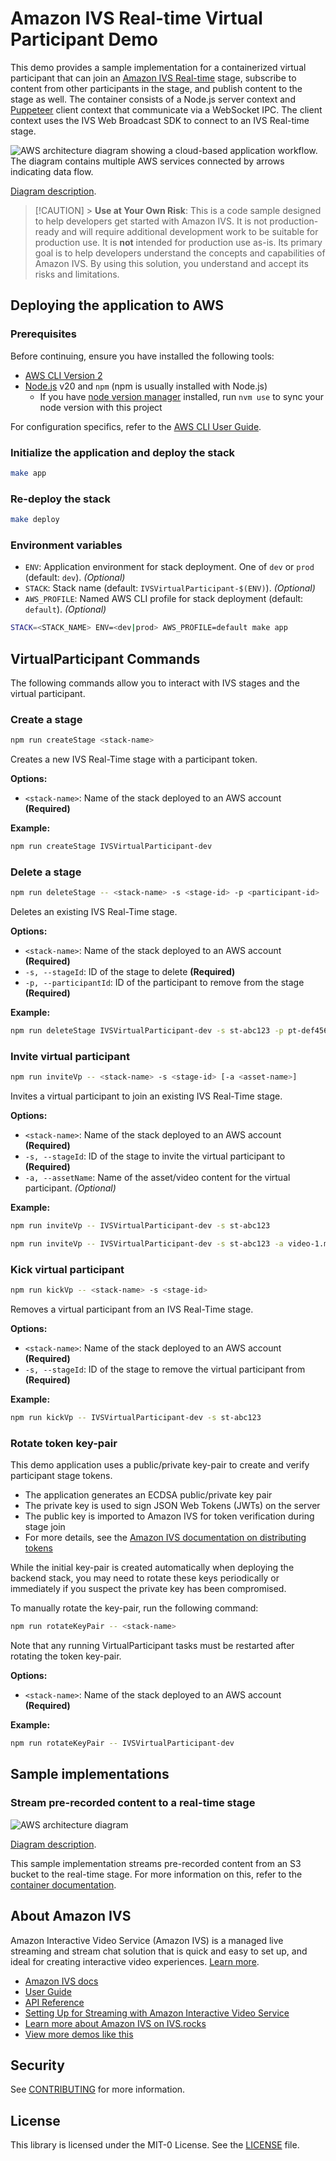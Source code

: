 # Amazon IVS Real-time Virtual Participant Demo

This demo provides a sample implementation for a containerized virtual participant that can join an [Amazon IVS Real-time](https://docs.aws.amazon.com/ivs/latest/RealTimeUserGuide/what-is.html) stage, subscribe to content from other participants in the stage, and publish content to the stage as well. The container consists of a Node.js server context and [Puppeteer](https://github.com/puppeteer/puppeteer) client context that communicate via a WebSocket IPC. The client context uses the IVS Web Broadcast SDK to connect to an IVS Real-time stage.

<img src="docs/images/app-screenshot.png" aria-hidden="true" alt="Preview image." style="display: none;" />

<img src="docs/images/vp-arch-overview.png" alt="AWS architecture diagram showing a cloud-based application workflow. The diagram contains multiple AWS services connected by arrows indicating data flow." />

[Diagram description](docs/images/vp-arch-overview-description.md).

> [!CAUTION] > **Use at Your Own Risk**: This is a code sample designed to help developers get started with Amazon IVS. It is not production-ready and will require additional development work to be suitable for production use. It is **not** intended for production use as-is. Its primary goal is to help developers understand the concepts and capabilities of Amazon IVS. By using this solution, you understand and accept its risks and limitations.

## Deploying the application to AWS

### Prerequisites

Before continuing, ensure you have installed the following tools:

- [AWS CLI Version 2](https://docs.aws.amazon.com/cli/latest/userguide/install-cliv2.html)
- [Node.js](https://nodejs.org/en/) v20 and `npm` (npm is usually installed with Node.js)
  - If you have [node version manager](https://github.com/nvm-sh/nvm) installed, run `nvm use` to sync your node version with this project

For configuration specifics, refer to the [AWS CLI User Guide](https://docs.aws.amazon.com/cli/latest/userguide/cli-chap-configure.html).

### Initialize the application and deploy the stack

```bash
make app
```

### Re-deploy the stack

```bash
make deploy
```

### Environment variables

- `ENV`: Application environment for stack deployment. One of `dev` or `prod` (default: `dev`). _(Optional)_
- `STACK`: Stack name (default: `IVSVirtualParticipant-$(ENV)`). _(Optional)_
- `AWS_PROFILE`: Named AWS CLI profile for stack deployment (default: `default`). _(Optional)_

```bash
STACK=<STACK_NAME> ENV=<dev|prod> AWS_PROFILE=default make app
```

## VirtualParticipant Commands

The following commands allow you to interact with IVS stages and the virtual participant.

### Create a stage

```bash
npm run createStage <stack-name>
```

Creates a new IVS Real-Time stage with a participant token.

**Options:**

- `<stack-name>`: Name of the stack deployed to an AWS account **(Required)**

**Example:**

```bash
npm run createStage IVSVirtualParticipant-dev
```

### Delete a stage

```bash
npm run deleteStage -- <stack-name> -s <stage-id> -p <participant-id>
```

Deletes an existing IVS Real-Time stage.

**Options:**

- `<stack-name>`: Name of the stack deployed to an AWS account **(Required)**
- `-s, --stageId`: ID of the stage to delete **(Required)**
- `-p, --participantId`: ID of the participant to remove from the stage **(Required)**

**Example:**

```bash
npm run deleteStage IVSVirtualParticipant-dev -s st-abc123 -p pt-def456
```

### Invite virtual participant

```bash
npm run inviteVp -- <stack-name> -s <stage-id> [-a <asset-name>]
```

Invites a virtual participant to join an existing IVS Real-Time stage.

**Options:**

- `<stack-name>`: Name of the stack deployed to an AWS account **(Required)**
- `-s, --stageId`: ID of the stage to invite the virtual participant to **(Required)**
- `-a, --assetName`: Name of the asset/video content for the virtual participant. _(Optional)_

**Example:**

```bash
npm run inviteVp -- IVSVirtualParticipant-dev -s st-abc123
```

```bash
npm run inviteVp -- IVSVirtualParticipant-dev -s st-abc123 -a video-1.mp4
```

### Kick virtual participant

```bash
npm run kickVp -- <stack-name> -s <stage-id>
```

Removes a virtual participant from an IVS Real-Time stage.

**Options:**

- `<stack-name>`: Name of the stack deployed to an AWS account **(Required)**
- `-s, --stageId`: ID of the stage to remove the virtual participant from **(Required)**

**Example:**

```bash
npm run kickVp -- IVSVirtualParticipant-dev -s st-abc123
```

### Rotate token key-pair

This demo application uses a public/private key-pair to create and verify participant stage tokens.

- The application generates an ECDSA public/private key pair
- The private key is used to sign JSON Web Tokens (JWTs) on the server
- The public key is imported to Amazon IVS for token verification during stage join
- For more details, see the [Amazon IVS documentation on distributing tokens](https://docs.aws.amazon.com/ivs/latest/RealTimeUserGuide/getting-started-distribute-tokens.html)

While the initial key-pair is created automatically when deploying the backend stack, you may need to rotate these keys periodically or immediately if you suspect the private key has been compromised.

To manually rotate the key-pair, run the following command:

```bash
npm run rotateKeyPair -- <stack-name>
```

Note that any running VirtualParticipant tasks must be restarted after rotating the token key-pair.

**Options:**

- `<stack-name>`: Name of the stack deployed to an AWS account **(Required)**

**Example:**

```bash
npm run rotateKeyPair -- IVSVirtualParticipant-dev
```

## Sample implementations

### Stream pre-recorded content to a real-time stage

<img src="docs/images/vp-arch-example-vod-stream.png" alt="AWS architecture diagram" />

[Diagram description](docs/images/vp-arch-example-vod-stream-description.md).

This sample implementation streams pre-recorded content from an S3 bucket to the real-time stage. For more information on this, refer to the [container documentation](/virtualparticipant/README.md).

## About Amazon IVS

Amazon Interactive Video Service (Amazon IVS) is a managed live streaming and stream chat solution that is quick and easy to set up, and ideal for creating interactive video experiences. [Learn more](https://aws.amazon.com/ivs/).

- [Amazon IVS docs](https://docs.aws.amazon.com/ivs/)
- [User Guide](https://docs.aws.amazon.com/ivs/latest/userguide/)
- [API Reference](https://docs.aws.amazon.com/ivs/latest/APIReference/)
- [Setting Up for Streaming with Amazon Interactive Video Service](https://aws.amazon.com/blogs/media/setting-up-for-streaming-with-amazon-ivs/)
- [Learn more about Amazon IVS on IVS.rocks](https://ivs.rocks/)
- [View more demos like this](https://ivs.rocks/examples)

## Security

See [CONTRIBUTING](CONTRIBUTING.md#security-issue-notifications) for more information.

## License

This library is licensed under the MIT-0 License. See the [LICENSE](LICENSE) file.
